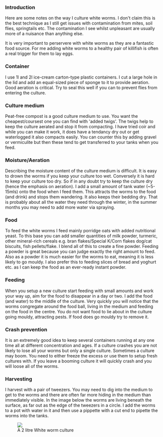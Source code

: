 ### Introduction

Here are some notes on the way I culture white worms. I don't claim this is the best technique as I still get issues with contamination from mites, soil flies, springtails etc. The contamination I see whilst unpleasant are usually more of a nuisance than anything else.

It is very important to perservere with white worms as they are a fantastic food source. For me adding white worms to a healthy pair of killifish is often a real trigger for them to lay eggs.

### Container

I use 1l and 2l ice-cream carton-type plastic containers. I cut a large hole in the lid and add an equal-sized piece of sponge to it to provide aeration. Good aeration is critical. Try to seal this well if you can to prevent flies from entering the culture.

### Culture medium

Peat-free compost is a good culture medium to use. You want the cheapest/coursest one you can find with 'added twigs'. The twigs help to keep the culture aerated and stop it from compacting. I have tried coir and while you can make it work, it does have a tendancy dry out or get waterlogged it also compacts easily. You can counter this by adding gravel or vermiculite but then these tend to get transferred to your tanks when you feed.

### Moisture/Aeration

Describing the moisture content of the culture medium is difficult. It is easy to drown the worms if you keep your culture too wet. Conversely it is hard to keep your culture too dry. So if in any doubt try to keep the culture dry (hence the emphasis on aeration). I add a small amount of tank water (~5-15mls) onto the food when I feed them. This attracts the worms to the food (and drink) and stops them wandering. It also keeps their bedding dry. That is probably about all the water they need through the winter, in the summer months you may need to add more water via spraying.

### Food

To feed the white worms I feed mainly porridge oats with added nutritional yeast. To this base you can add smaller quantities of milk powder, turmeric, other mineral-rich cereals e.g. bran flakes/Special K/Corn flakes dog/cat biscuits, fish pellets/flake. I blend all of this to create a fine powder. Feeding a powder is great because you can judge exactly the right amount to feed. Also as a powder it is much easier for the worms to eat, meaning it is less likely to go mouldy. I also prefer this to feeding slices of bread and yoghurt etc. as I can keep the food as an ever-ready instant powder.

### Feeding

When you setup a new culture start feeding with small amounts and work your way up, aim for the food to disappear in a day or two. I add the food (and water) to the middle of the culture. Very quickly you will notice that the worms congregate around the food ball, living in the medium and feeding on the food in the centre. You do not want food to lie about in the culture going mouldy, attracting pests. If food does go mouldy try to remove it.

### Crash prevention

It is an extremely good idea to keep several containers running at any one time all at different concentration and ages. If a culture crashes you are not likely to lose all your worms but only a single culture. Sometimes a culture may boom. You need to either freeze the excess or use them to setup fresh cultures with. If you leave a booming culture it will quickly crash and you will loose all of the worms.

### Harvesting

I harvest with a pair of tweezers. You may need to dig into the medium to get to the worms and there are often far more hiding in the medium than immediately visible. In the image below the worms are living beneath the surface, as far out as the edge of the tweezers in a circle. I add the worms to a pot with water in it and then use a pippette with a cut end to pipette the worms into the tanks.

<figure>
  <img src="https://thekillifish.net/index_ATTACHMENTS/white_worms.jpg" />
  <figcaption>A 2 litre White worm culture</figcaption>
</figure>
